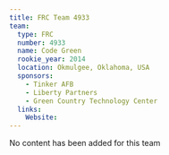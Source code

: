 ```yaml
---
title: FRC Team 4933
team:
  type: FRC
  number: 4933
  name: Code Green
  rookie_year: 2014
  location: Okmulgee, Oklahoma, USA
  sponsors:
    - Tinker AFB
    - Liberty Partners
    - Green Country Technology Center
  links:
    Website: 
---
```

No content has been added for this team